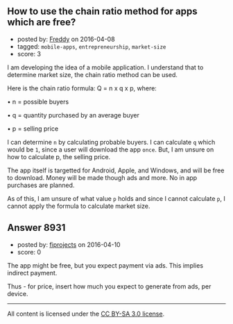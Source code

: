 ## How to use the chain ratio method for apps which are free?

- posted by: [Freddy](https://stackexchange.com/users/5442051/freddy) on 2016-04-08
- tagged: `mobile-apps`, `entrepreneurship`, `market-size`
- score: 3

I am developing the idea of a mobile application. I understand that to determine market size, the chain ratio method can be used.

Here is the chain ratio formula:  Q = n x q x p, where:

• n = possible buyers

• q = quantity purchased by an average buyer

• p = selling price

I can determine `n` by calculating probable buyers. I can calculate `q` which would be `1`, since a user will download the app `once`. But, I am unsure on how to calculate p, the selling price.

The app itself is targetted for Android, Apple, and Windows, and will be free to download. Money will be made though ads and more. No in app purchases are planned. 

As of this, I am unsure of what value `p` holds and since I cannot calculate `p`, I cannot apply the formula to calculate market size.


## Answer 8931

- posted by: [fiprojects](https://stackexchange.com/users/5370155/fiprojects) on 2016-04-10
- score: 0

The app might be free, but you expect payment via ads. This implies indirect payment.

Thus - for price, insert how much you expect to generate from ads, per device.



---

All content is licensed under the [CC BY-SA 3.0 license](https://creativecommons.org/licenses/by-sa/3.0/).
